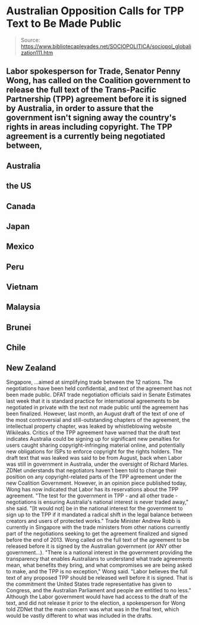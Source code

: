 # Australian Opposition Calls for TPP Text to Be Made Public

> Source: https://www.bibliotecapleyades.net/SOCIOPOLITICA/sociopol_globalization111.htm

Labor spokesperson for Trade, Senator
Penny Wong, has called on the Coalition government to release the
full text of the Trans-Pacific Partnership (TPP) agreement before it is
signed by Australia, in order to assure that the government isn't
signing away the country's rights in areas including copyright.
The
TPP agreement is a currently being negotiated
between,
-
Australia
-
the US
-
Canada
-
Japan
-
Mexico
-
Peru
-
Vietnam
-
Malaysia
-
Brunei
-
Chile
-
New Zealand
-
Singapore,
...aimed at simplifying trade between the 12
nations.
The negotiations have been held
confidential, and text of the agreement has not been made public. DFAT
trade negotiation officials said in Senate Estimates last week that it
is standard practice for international agreements to be negotiated in
private with the text not made public until the agreement has been
finalized.
However, last month, an
August draft of the text of one of the most controversial and
still-outstanding chapters of the agreement, the intellectual property
chapter, was leaked by whistleblowing website Wikileaks.
Critics of the TPP agreement
have warned that the draft text indicates Australia could be signing
up for significant new penalties for users caught sharing
copyright-infringing material online, and potentially new obligations
for ISPs to enforce copyright for the rights holders.
The draft text that was leaked was said to
be from August, back when Labor was still in government in Australia,
under the oversight of Richard Marles. ZDNet understands that
negotiators haven't been told to change their position on any
copyright-related parts of the TPP agreement under the new Coalition
Government.
However, in
an opinion piece published today, Wong has now indicated that Labor
has its reservations about the TPP agreement.
"The test for the government in TPP -
and all other trade - negotiations is ensuring Australia's national
interest is never traded away," she said.
"[It would not] be in the national
interest for the government to sign up to the TPP if it mandated a
radical shift in the legal balance between creators and users of
protected works."
Trade Minister Andrew Robb is
currently in Singapore with the trade ministers from other nations
currently part of the negotiations seeking to get the agreement
finalized and signed before the end of 2013.
Wong called on the full text of the
agreement to be released before it is signed by the Australian
government (or ANY other government...).
"There is a national interest in the
government providing the transparency that enables Australians to
understand what trade agreements mean, what benefits they bring, and
what compromises we are being asked to make, and the TPP is no
exception," Wong said.
"Labor believes the full text of any
proposed TPP should be released well before it is signed. That is
the commitment the United States trade representative has given to
Congress, and the Australian Parliament and people are entitled to
no less."
Although the Labor government would have had
access to the draft of the text, and did not release it prior to the
election, a spokesperson for Wong told ZDNet that the main concern was
what was in the final text, which would be vastly different to what was
included in the drafts.
